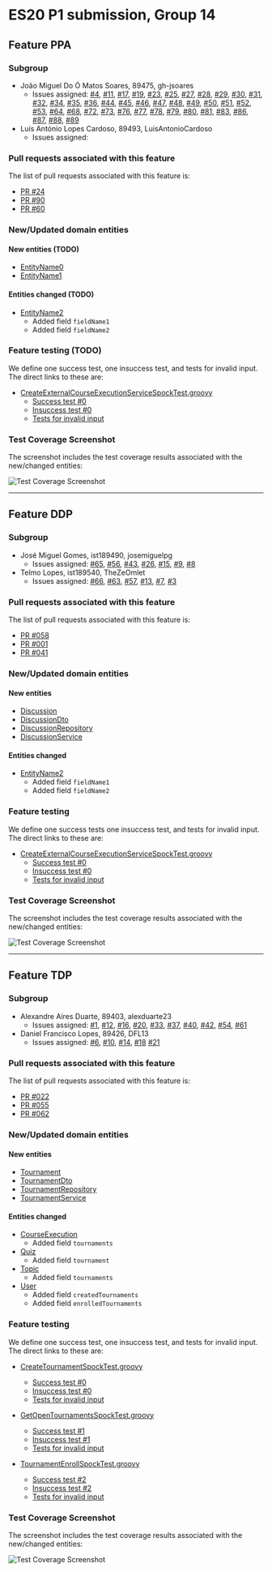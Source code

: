# ES20 P1 submission, Group 14

## Feature PPA

### Subgroup
 - João Miguel Do Ó Matos Soares, 89475, gh-jsoares
   + Issues assigned: [#4](https://github.com/tecnico-softeng/es20al_14-project/issues/4), [#11](https://github.com/tecnico-softeng/es20al_14-project/issues/11), [#17](https://github.com/tecnico-softeng/es20al_14-project/issues/17), [#19](https://github.com/tecnico-softeng/es20al_14-project/issues/19), [#23](https://github.com/tecnico-softeng/es20al_14-project/issues/23), [#25](https://github.com/tecnico-softeng/es20al_14-project/issues/25), [#27](https://github.com/tecnico-softeng/es20al_14-project/issues/27), [#28](https://github.com/tecnico-softeng/es20al_14-project/issues/28), [#29](https://github.com/tecnico-softeng/es20al_14-project/issues/29), [#30](https://github.com/tecnico-softeng/es20al_14-project/issues/30), [#31](https://github.com/tecnico-softeng/es20al_14-project/issues/31), [#32](https://github.com/tecnico-softeng/es20al_14-project/issues/32), [#34](https://github.com/tecnico-softeng/es20al_14-project/issues/34), [#35](https://github.com/tecnico-softeng/es20al_14-project/issues/35), [#36](https://github.com/tecnico-softeng/es20al_14-project/issues/36), [#44](https://github.com/tecnico-softeng/es20al_14-project/issues/44), [#45](https://github.com/tecnico-softeng/es20al_14-project/issues/45), [#46](https://github.com/tecnico-softeng/es20al_14-project/issues/46), [#47](https://github.com/tecnico-softeng/es20al_14-project/issues/47), [#48](https://github.com/tecnico-softeng/es20al_14-project/issues/48), [#49](https://github.com/tecnico-softeng/es20al_14-project/issues/49), [#50](https://github.com/tecnico-softeng/es20al_14-project/issues/50), [#51](https://github.com/tecnico-softeng/es20al_14-project/issues/51), [#52](https://github.com/tecnico-softeng/es20al_14-project/issues/52), [#53](https://github.com/tecnico-softeng/es20al_14-project/issues/53), [#64](https://github.com/tecnico-softeng/es20al_14-project/issues/64), [#68](https://github.com/tecnico-softeng/es20al_14-project/issues/68), [#72](https://github.com/tecnico-softeng/es20al_14-project/issues/72), [#73](https://github.com/tecnico-softeng/es20al_14-project/issues/73), [#76](https://github.com/tecnico-softeng/es20al_14-project/issues/76), [#77](https://github.com/tecnico-softeng/es20al_14-project/issues/77), [#78](https://github.com/tecnico-softeng/es20al_14-project/issues/78), [#79](https://github.com/tecnico-softeng/es20al_14-project/issues/79), [#80](https://github.com/tecnico-softeng/es20al_14-project/issues/80), [#81](https://github.com/tecnico-softeng/es20al_14-project/issues/81), [#83](https://github.com/tecnico-softeng/es20al_14-project/issues/83), [#86](https://github.com/tecnico-softeng/es20al_14-project/issues/86), [#87](https://github.com/tecnico-softeng/es20al_14-project/issues/87), [#88](https://github.com/tecnico-softeng/es20al_14-project/issues/88), [#89](https://github.com/tecnico-softeng/es20al_14-project/issues/89)
 - Luís António Lopes Cardoso, 89493, LuisAntonioCardoso
   + Issues assigned:
 
### Pull requests associated with this feature

The list of pull requests associated with this feature is:

 - [PR #24](https://github.com/tecnico-softeng/es20al_14-project/pull/24)
 - [PR #90](https://github.com/tecnico-softeng/es20al_14-project/pull/90)
 - [PR #60](https://github.com/tecnico-softeng/es20al_14-project/pull/60)


### New/Updated domain entities

#### New entities (TODO)
 - [EntityName0](https://github.com)
 - [EntityName1](https://github.com)

#### Entities changed (TODO)
 - [EntityName2](https://github.com)
   + Added field `fieldName1`
   + Added field `fieldName2`
 
### Feature testing (TODO)

We define one success test, one insuccess test, and tests for invalid input. The direct links to these are:

 - [CreateExternalCourseExecutionServiceSpockTest.groovy](https://github.com/socialsoftware/quizzes-tutor/blob/31ba9bd5f5ddcbab61f1c4b2daca7331ad099f98/backend/src/test/groovy/pt/ulisboa/tecnico/socialsoftware/tutor/administration/service/CreateExternalCourseExecutionServiceSpockTest.groovy)
    + [Success test #0](https://github.com/socialsoftware/quizzes-tutor/blob/31ba9bd5f5ddcbab61f1c4b2daca7331ad099f98/backend/src/test/groovy/pt/ulisboa/tecnico/socialsoftware/tutor/administration/service/CreateExternalCourseExecutionServiceSpockTest.groovy#L39)
    + [Insuccess test #0](https://github.com/socialsoftware/quizzes-tutor/blob/31ba9bd5f5ddcbab61f1c4b2daca7331ad099f98/backend/src/test/groovy/pt/ulisboa/tecnico/socialsoftware/tutor/administration/service/CreateExternalCourseExecutionServiceSpockTest.groovy#L104)
    + [Tests for invalid input](https://github.com/socialsoftware/quizzes-tutor/blob/31ba9bd5f5ddcbab61f1c4b2daca7331ad099f98/backend/src/test/groovy/pt/ulisboa/tecnico/socialsoftware/tutor/administration/service/CreateExternalCourseExecutionServiceSpockTest.groovy#L145)


### Test Coverage Screenshot

The screenshot includes the test coverage results associated with the new/changed entities:

![Test Coverage Screenshot](https://files.perpheads.com/2Q6SugYMHo5M12h7.png)

---

## Feature DDP

### Subgroup
 - José Miguel Gomes, ist189490, josemiguelpg
   + Issues assigned: [#65](https://github.com/tecnico-softeng/es20al_14-project/issues/65), [#56](https://github.com/tecnico-softeng/es20al_14-project/issues/56), [#43](https://github.com/tecnico-softeng/es20al_14-project/issues/43), [#26](https://github.com/tecnico-softeng/es20al_14-project/issues/26), [#15](https://github.com/tecnico-softeng/es20al_14-project/issues/15), [#9](https://github.com/tecnico-softeng/es20al_14-project/issues/9), [#8](https://github.com/tecnico-softeng/es20al_14-project/issues/8)
 - Telmo Lopes, ist189540, TheZeOmlet
   + Issues assigned: [#66](https://github.com/tecnico-softeng/es20al_14-project/issues/66), [#63](https://github.com/tecnico-softeng/es20al_14-project/issues/63), [#57](https://github.com/tecnico-softeng/es20al_14-project/issues/57), [#13](https://github.com/tecnico-softeng/es20al_14-project/issues/13), [#7](https://github.com/tecnico-softeng/es20al_14-project/issues/7), [#3](https://github.com/tecnico-softeng/es20al_14-project/issues/3)
 
### Pull requests associated with this feature

The list of pull requests associated with this feature is:

 - [PR #058](https://github.com/tecnico-softeng/es20al_14-project/pull/58)
 - [PR #001](https://github.com)
 - [PR #041](https://github.com/tecnico-softeng/es20al_14-project/pull/41)


### New/Updated domain entities

#### New entities
 - [Discussion](https://github.com/tecnico-softeng/es20al_14-project/blob/DdP/backend/src/main/java/pt/ulisboa/tecnico/socialsoftware/tutor/discussion/domain/Discussion.java)
 - [DiscussionDto](https://github.com/tecnico-softeng/es20al_14-project/blob/DdP/backend/src/main/java/pt/ulisboa/tecnico/socialsoftware/tutor/discussion/dto/DiscussionDto.java)
 - [DiscussionRepository](https://github.com/tecnico-softeng/es20al_14-project/blob/DdP/backend/src/main/java/pt/ulisboa/tecnico/socialsoftware/tutor/discussion/repository/DiscussionRepository.java)
 - [DiscussionService](https://github.com/tecnico-softeng/es20al_14-project/blob/DdP/backend/src/main/java/pt/ulisboa/tecnico/socialsoftware/tutor/discussion/DiscussionService.java)

#### Entities changed
 - [EntityName2](https://github.com)
   + Added field `fieldName1`
   + Added field `fieldName2`
 
### Feature testing

We define one success tests one insuccess test, and tests for invalid input. The direct links to these are:

 - [CreateExternalCourseExecutionServiceSpockTest.groovy](https://github.com/socialsoftware/quizzes-tutor/blob/31ba9bd5f5ddcbab61f1c4b2daca7331ad099f98/backend/src/test/groovy/pt/ulisboa/tecnico/socialsoftware/tutor/administration/service/CreateExternalCourseExecutionServiceSpockTest.groovy)
    + [Success test #0](https://github.com/socialsoftware/quizzes-tutor/blob/31ba9bd5f5ddcbab61f1c4b2daca7331ad099f98/backend/src/test/groovy/pt/ulisboa/tecnico/socialsoftware/tutor/administration/service/CreateExternalCourseExecutionServiceSpockTest.groovy#L39)
    + [Insuccess test #0](https://github.com/socialsoftware/quizzes-tutor/blob/31ba9bd5f5ddcbab61f1c4b2daca7331ad099f98/backend/src/test/groovy/pt/ulisboa/tecnico/socialsoftware/tutor/administration/service/CreateExternalCourseExecutionServiceSpockTest.groovy#L104)
    + [Tests for invalid input](https://github.com/socialsoftware/quizzes-tutor/blob/31ba9bd5f5ddcbab61f1c4b2daca7331ad099f98/backend/src/test/groovy/pt/ulisboa/tecnico/socialsoftware/tutor/administration/service/CreateExternalCourseExecutionServiceSpockTest.groovy#L145)


### Test Coverage Screenshot

The screenshot includes the test coverage results associated with the new/changed entities:

![Test Coverage Screenshot](https://web.tecnico.ulisboa.pt/~joaofernandoferreira/1920/ES/coverage_ex1.png)


---


## Feature TDP

### Subgroup
 - Alexandre Aires Duarte, 89403, alexduarte23
   + Issues assigned: [#1](https://github.com/tecnico-softeng/es20al_14-project/issues/1), [#12](https://github.com/tecnico-softeng/es20al_14-project/issues/12), [#16](https://github.com/tecnico-softeng/es20al_14-project/issues/16), [#20](https://github.com/tecnico-softeng/es20al_14-project/issues/20), [#33](https://github.com/tecnico-softeng/es20al_14-project/issues/33), [#37](https://github.com/tecnico-softeng/es20al_14-project/issues/37), [#40](https://github.com/tecnico-softeng/es20al_14-project/issues/40), [#42](https://github.com/tecnico-softeng/es20al_14-project/issues/42), [#54](https://github.com/tecnico-softeng/es20al_14-project/issues/54), [#61](https://github.com/tecnico-softeng/es20al_14-project/issues/61)
 - Daniel Francisco Lopes, 89426, DFL13
   + Issues assigned: [#6](https://github.com/tecnico-softeng/es20al_14-project/issues/6), [#10](https://github.com/tecnico-softeng/es20al_14-project/issues/10), [#14](https://github.com/tecnico-softeng/es20al_14-project/issues/14), [#18](https://github.com/tecnico-softeng/es20al_14-project/issues/18) [#21](https://github.com/tecnico-softeng/es20al_14-project/issues/21)
 
### Pull requests associated with this feature

The list of pull requests associated with this feature is:

 - [PR #022](https://github.com/tecnico-softeng/es20al_14-project/pull/22)
 - [PR #055](https://github.com/tecnico-softeng/es20al_14-project/pull/55)
 - [PR #062](https://github.com/tecnico-softeng/es20al_14-project/pull/62)


### New/Updated domain entities

#### New entities
 - [Tournament](https://github.com/tecnico-softeng/es20al_14-project/blob/655a47c5ac119368d5978e6142657e2271d01ae1/backend/src/main/java/pt/ulisboa/tecnico/socialsoftware/tutor/tournament/Tournament.java)
 - [TournamentDto](https://github.com/tecnico-softeng/es20al_14-project/blob/655a47c5ac119368d5978e6142657e2271d01ae1/backend/src/main/java/pt/ulisboa/tecnico/socialsoftware/tutor/tournament/TournamentDto.java)
 - [TournamentRepository](https://github.com/tecnico-softeng/es20al_14-project/blob/655a47c5ac119368d5978e6142657e2271d01ae1/backend/src/main/java/pt/ulisboa/tecnico/socialsoftware/tutor/tournament/TournamentRepository.java)
 - [TournamentService](https://github.com/tecnico-softeng/es20al_14-project/blob/655a47c5ac119368d5978e6142657e2271d01ae1/backend/src/main/java/pt/ulisboa/tecnico/socialsoftware/tutor/tournament/TournamentService.java)

#### Entities changed
 - [CourseExecution](https://github.com/tecnico-softeng/es20al_14-project/blob/655a47c5ac119368d5978e6142657e2271d01ae1/backend/src/main/java/pt/ulisboa/tecnico/socialsoftware/tutor/course/CourseExecution.java)
    + Added field `tournaments`
 - [Quiz](https://github.com/tecnico-softeng/es20al_14-project/blob/655a47c5ac119368d5978e6142657e2271d01ae1/backend/src/main/java/pt/ulisboa/tecnico/socialsoftware/tutor/quiz/domain/Quiz.java)
    + Added field `tournament`
 - [Topic](https://github.com/tecnico-softeng/es20al_14-project/blob/655a47c5ac119368d5978e6142657e2271d01ae1/backend/src/main/java/pt/ulisboa/tecnico/socialsoftware/tutor/question/domain/Topic.java)
    + Added field `tournaments`
 - [User](https://github.com/tecnico-softeng/es20al_14-project/blob/655a47c5ac119368d5978e6142657e2271d01ae1/backend/src/main/java/pt/ulisboa/tecnico/socialsoftware/tutor/user/User.java)
   + Added field `createdTournaments`
   + Added field `enrolledTournaments`
 
### Feature testing

We define one success test, one insuccess test, and tests for invalid input. The direct links to these are:

 - [CreateTournamentSpockTest.groovy](https://github.com/tecnico-softeng/es20al_14-project/blob/655a47c5ac119368d5978e6142657e2271d01ae1/backend/src/test/groovy/pt/ulisboa/tecnico/socialsoftware/tutor/tournament/service/CreateTournamentSpockTest.groovy)
    + [Success test #0](https://github.com/tecnico-softeng/es20al_14-project/blob/655a47c5ac119368d5978e6142657e2271d01ae1/backend/src/test/groovy/pt/ulisboa/tecnico/socialsoftware/tutor/tournament/service/CreateTournamentSpockTest.groovy#L91)
    + [Insuccess test #0](https://github.com/tecnico-softeng/es20al_14-project/blob/655a47c5ac119368d5978e6142657e2271d01ae1/backend/src/test/groovy/pt/ulisboa/tecnico/socialsoftware/tutor/tournament/service/CreateTournamentSpockTest.groovy#L146)
    + [Tests for invalid input](https://github.com/tecnico-softeng/es20al_14-project/blob/655a47c5ac119368d5978e6142657e2271d01ae1/backend/src/test/groovy/pt/ulisboa/tecnico/socialsoftware/tutor/tournament/service/CreateTournamentSpockTest.groovy#L192)
    
 - [GetOpenTournamentsSpockTest.groovy](https://github.com/tecnico-softeng/es20al_14-project/blob/655a47c5ac119368d5978e6142657e2271d01ae1/backend/src/test/groovy/pt/ulisboa/tecnico/socialsoftware/tutor/tournament/service/GetOpenTournamentsSpockTest.groovy)
    + [Success test #1](https://github.chttps://github.com/tecnico-softeng/es20al_14-project/blob/tdp/backend/src/main/java/pt/ulisboa/tecnico/socialsoftware/tutor/user/User.javaom/tecnico-softeng/es20al_14-project/blob/655a47c5ac119368d5978e6142657e2271d01ae1/backend/src/test/groovy/pt/ulisboa/tecnico/socialsoftware/tutor/tournament/service/GetOpenTournamentsSpockTest.groovy#L119)
    + [Insuccess test #1](https://github.com/tecnico-softeng/es20al_14-project/blob/655a47c5ac119368d5978e6142657e2271d01ae1/backend/src/test/groovy/pt/ulisboa/tecnico/socialsoftware/tutor/tournament/service/GetOpenTournamentsSpockTest.groovy#L149)
    + [Tests for invalid input]()
    
 - [TournamentEnrollSpockTest.groovy](https://github.com/tecnico-softeng/es20al_14-project/blob/655a47c5ac119368d5978e6142657e2271d01ae1/backend/src/test/groovy/pt/ulisboa/tecnico/socialsoftware/tutor/tournament/service/TournamentEnrollSpockTest.groovy)
    + [Success test #2](https://github.com/tecnico-softeng/es20al_14-project/blob/655a47c5ac119368d5978e6142657e2271d01ae1/backend/src/test/groovy/pt/ulisboa/tecnico/socialsoftware/tutor/tournament/service/TournamentEnrollSpockTest.groovy#L75)
    + [Insuccess test #2](https://github.com/tecnico-softeng/es20al_14-project/blob/655a47c5ac119368d5978e6142657e2271d01ae1/backend/src/test/groovy/pt/ulisboa/tecnico/socialsoftware/tutor/tournament/service/TournamentEnrollSpockTest.groovy#L102)
    + [Tests for invalid input](https://github.com/tecnico-softeng/es20al_14-project/blob/655a47c5ac119368d5978e6142657e2271d01ae1/backend/src/test/groovy/pt/ulisboa/tecnico/socialsoftware/tutor/tournament/service/TournamentEnrollSpockTest.groovy#L122)
 
### Test Coverage Screenshot

The screenshot includes the test coverage results associated with the new/changed entities:

![Test Coverage Screenshot](https://web.tecnico.ulisboa.pt/~joaofernandoferreira/1920/ES/coverage_ex1.png)
